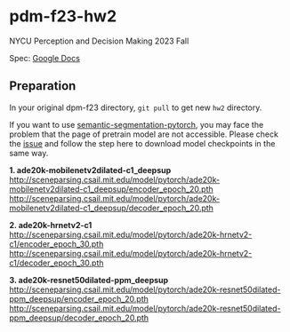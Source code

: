 # pdm-f23-hw2

NYCU Perception and Decision Making 2023 Fall

Spec: [Google Docs](https://drive.google.com/file/d/1LdzOZnM4sa_z1dcEKYHdXxHH_FsDKr_h/view?usp=sharing)

## Preparation
In your original dpm-f23 directory, `git pull` to get new `hw2` directory. 

If you want to use [semantic-segmentation-pytorch](https://github.com/CSAILVision/semantic-segmentation-pytorch), you may face the problem that the page of pretrain model are not accessible.
Please check the [issue](https://github.com/CSAILVision/semantic-segmentation-pytorch/issues/286) and follow the step here to download model checkpoints in the same way.

**1. ade20k-mobilenetv2dilated-c1_deepsup** 
http://sceneparsing.csail.mit.edu/model/pytorch/ade20k-mobilenetv2dilated-c1_deepsup/encoder_epoch_20.pth 
http://sceneparsing.csail.mit.edu/model/pytorch/ade20k-mobilenetv2dilated-c1_deepsup/decoder_epoch_20.pth 

**2. ade20k-hrnetv2-c1** 
http://sceneparsing.csail.mit.edu/model/pytorch/ade20k-hrnetv2-c1/encoder_epoch_30.pth 
http://sceneparsing.csail.mit.edu/model/pytorch/ade20k-hrnetv2-c1/decoder_epoch_30.pth 

**3. ade20k-resnet50dilated-ppm_deepsup** 
http://sceneparsing.csail.mit.edu/model/pytorch/ade20k-resnet50dilated-ppm_deepsup/encoder_epoch_20.pth 
http://sceneparsing.csail.mit.edu/model/pytorch/ade20k-resnet50dilated-ppm_deepsup/decoder_epoch_20.pth 

